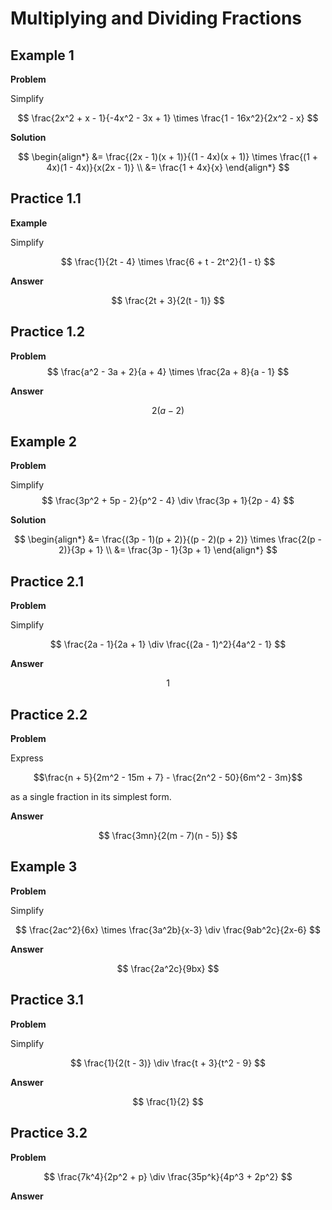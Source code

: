 # Multiplying and Dividing Fractions

## Example 1

**Problem**

Simplify

$$
\frac{2x^2 + x - 1}{-4x^2 - 3x + 1} \times \frac{1 - 16x^2}{2x^2 - x}
$$

**Solution**

$$
\begin{align*}
 &= \frac{(2x - 1)(x + 1)}{(1 - 4x)(x + 1)} \times \frac{(1 + 4x)(1 - 4x)}{x(2x - 1)} \\
&= \frac{1 + 4x}{x}
\end{align*}
$$

## Practice 1.1

**Example**

Simplify

$$
\frac{1}{2t - 4} \times \frac{6 + t - 2t^2}{1 - t}
$$

**Answer**

$$
\frac{2t + 3}{2(t - 1)}
$$

## Practice 1.2

**Problem**
$$
\frac{a^2 - 3a + 2}{a + 4} \times \frac{2a + 8}{a - 1}
$$

**Answer**

$$
2(a - 2)
$$

## Example 2

**Problem**

Simplify
$$
\frac{3p^2 + 5p - 2}{p^2 - 4} \div \frac{3p + 1}{2p - 4}
$$

**Solution**

$$
\begin{align*}
 &= \frac{(3p - 1)(p + 2)}{(p - 2)(p + 2)} \times \frac{2(p - 2)}{3p + 1} \\
&= \frac{3p - 1}{3p + 1}
\end{align*}
$$

## Practice 2.1

**Problem**

Simplify

$$
\frac{2a - 1}{2a + 1} \div \frac{(2a - 1)^2}{4a^2 - 1}
$$

**Answer**

$$1$$

## Practice 2.2

**Problem**

Express 

$$\frac{n + 5}{2m^2 - 15m + 7} - \frac{2n^2 - 50}{6m^2 - 3m}$$

as a single fraction in its simplest form.

**Answer**

$$
\frac{3mn}{2(m - 7)(n - 5)}
$$




## Example 3

**Problem**

Simplify

$$
\frac{2ac^2}{6x} \times \frac{3a^2b}{x-3} \div \frac{9ab^2c}{2x-6}
$$

**Answer**

$$
\frac{2a^2c}{9bx}
$$

## Practice 3.1

**Problem**

Simplify

$$
\frac{1}{2(t - 3)} \div \frac{t + 3}{t^2 - 9}
$$

**Answer**

$$
\frac{1}{2}
$$

## Practice 3.2

**Problem**

$$
\frac{7k^4}{2p^2 + p} \div \frac{35p^k}{4p^3 + 2p^2}
$$

**Answer**










<!--stackedit_data:
eyJoaXN0b3J5IjpbLTEzMzYzMDUzMTYsLTE1MDI2MzE2NDgsMj
MxMDAzNjkzLC0xNzkyNDM0MzI4LDQzMzY1MTM0Nl19
-->